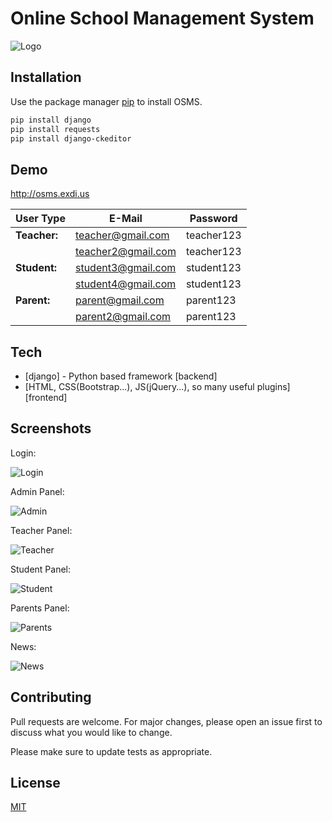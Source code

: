 # Online School Management System
![Logo](https://github.com/probayraka/SchoolManagementSystem/blob/main/media/Logo.png?raw=true)

## Installation

Use the package manager [pip](https://pip.pypa.io/en/stable/) to install OSMS.

```bash
pip install django
pip install requests
pip install django-ckeditor
```

## Demo

http://osms.exdi.us

| **User Type** | **E-Mail** | **Password** |
| ------ | ------ | ------ |
| **Teacher:** | teacher@gmail.com | teacher123 |
| | teacher2@gmail.com | teacher123 |
| **Student:** | student3@gmail.com | student123 |
| |  student4@gmail.com | student123 |
| **Parent:** | parent@gmail.com | parent123 |
| | parent2@gmail.com | parent123 |

## Tech

- [django] - Python based framework [backend]
- [HTML, CSS(Bootstrap...), JS(jQuery...), so many useful plugins] [frontend]

## Screenshots
Login:

![Login](https://github.com/probayraka/SchoolManagementSystem/blob/main/media/Screenshots/login.png?raw=true)

Admin Panel:

![Admin](https://github.com/probayraka/SchoolManagementSystem/blob/main/media/Screenshots/admin.png?raw=true)

Teacher Panel:

![Teacher](https://github.com/probayraka/SchoolManagementSystem/blob/main/media/Screenshots/teacher.png?raw=true)

Student Panel:

![Student](https://github.com/probayraka/SchoolManagementSystem/blob/main/media/Screenshots/student.png?raw=true)

Parents Panel:

![Parents](https://github.com/probayraka/SchoolManagementSystem/blob/main/media/Screenshots/parent.png?raw=true)

News:

![News](https://github.com/probayraka/SchoolManagementSystem/blob/main/media/Screenshots/news.png?raw=true)

## Contributing
Pull requests are welcome. For major changes, please open an issue first to discuss what you would like to change.

Please make sure to update tests as appropriate.

## License
[MIT](https://choosealicense.com/licenses/mit/)
